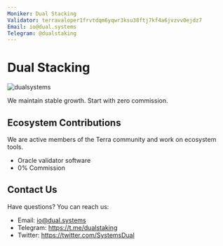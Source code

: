 ```yaml
---
Moniker: Dual Stacking
Validator: terravaloper1frvtdqm6yqwr3ksu38ftj7kf4a6jvzvv0ejdz7
Email: io@dual.systems
Telegram: @dualstaking
---
```


# Dual Stacking
![dualsystems](https://avatars.githubusercontent.com/u/78118465?s=200&v=4)

We maintain stable growth. Start with zero commission.

## Ecosystem Contributions

We are active members of the Terra community and work on ecosystem tools.

- Oracle validator software
- 0% Commission

## Contact Us

Have questions? You can reach us:

 - Email: io@dual.systems
 - Telegram: https://t.me/dualstaking
 - Twitter: https://twitter.com/SystemsDual
